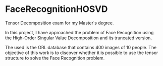 # FaceRecognitionHOSVD
Tensor Decomposition exam for my Master's degree.

In this project, I have approached the problem of Face Recognition using the High-Order Singular Value Decomposition and its truncated version.

The used is the ORL database that contains 400 images of 10 people. The objective of this work is to discover whether it is possible to use the tensor structure to solve the Face Recognition problem.
